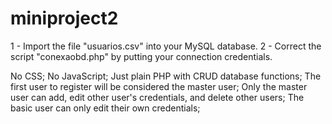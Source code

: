 # miniproject2
1 - Import the file "usuarios.csv" into your MySQL database.
2 - Correct the script "conexaobd.php" by putting your connection credentials.

No CSS;
No JavaScript;
Just plain PHP with CRUD database functions;
The first user to register will be considered the master user;
Only the master user can add, edit other user's credentials, and delete other users;
The basic user can only edit their own credentials;
